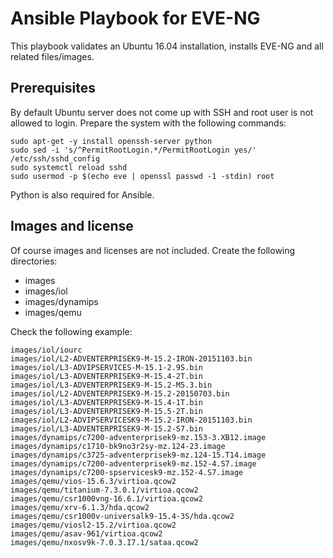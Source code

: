 # Ansible Playbook for EVE-NG

This playbook validates an Ubuntu 16.04 installation, installs EVE-NG and all related files/images.

## Prerequisites

By default Ubuntu server does not come up with SSH and root user is not allowed to login. Prepare the system with the following commands:

~~~
sudo apt-get -y install openssh-server python
sudo sed -i 's/^PermitRootLogin.*/PermitRootLogin yes/' /etc/ssh/sshd_config
sudo systemctl reload sshd
sudo usermod -p $(echo eve | openssl passwd -1 -stdin) root
~~~

Python is also required for Ansible.

## Images and license

Of course images and licenses are not included. Create the following directories:

- images
- images/iol
- images/dynamips
- images/qemu

Check the following example:

~~~
images/iol/iourc
images/iol/L2-ADVENTERPRISEK9-M-15.2-IRON-20151103.bin
images/iol/L3-ADVIPSERVICES-M-15.1-2.9S.bin
images/iol/L3-ADVENTERPRISEK9-M-15.4-2T.bin
images/iol/L3-ADVENTERPRISEK9-M-15.2-M5.3.bin
images/iol/L2-ADVENTERPRISEK9-M-15.2-20150703.bin
images/iol/L3-ADVENTERPRISEK9-M-15.4-1T.bin
images/iol/L3-ADVENTERPRISEK9-M-15.5-2T.bin
images/iol/L2-ADVIPSERVICESK9-M-15.2-IRON-20151103.bin
images/iol/L3-ADVENTERPRISEK9-M-15.2-S7.bin
images/dynamips/c7200-adventerprisek9-mz.153-3.XB12.image
images/dynamips/c1710-bk9no3r2sy-mz.124-23.image
images/dynamips/c3725-adventerprisek9-mz.124-15.T14.image
images/dynamips/c7200-adventerprisek9-mz.152-4.S7.image
images/dynamips/c7200-spservicesk9-mz.152-4.S7.image
images/qemu/vios-15.6.3/virtioa.qcow2
images/qemu/titanium-7.3.0.1/virtioa.qcow2
images/qemu/csr1000vng-16.6.1/virtioa.qcow2
images/qemu/xrv-6.1.3/hda.qcow2
images/qemu/csr1000v-universalk9-15.4-3S/hda.qcow2
images/qemu/viosl2-15.2/virtioa.qcow2
images/qemu/asav-961/virtioa.qcow2
images/qemu/nxosv9k-7.0.3.I7.1/sataa.qcow2
~~~
